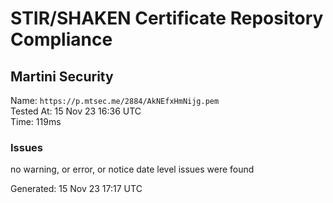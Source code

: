 # STIR/SHAKEN Certificate Repository Compliance

## Martini Security

Name: `https://p.mtsec.me/2884/AkNEfxHmNijg.pem`\
Tested At: 15 Nov 23 16:36 UTC\
Time: 119ms

### Issues

no warning, or error, or notice date level issues were found

Generated: 15 Nov 23 17:17 UTC